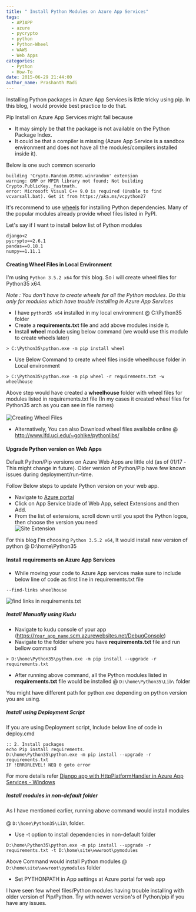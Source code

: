 ```yaml
---
title: " Install Python Modules on Azure App Services"
tags:
  - APIAPP
  - azure
  - pycrypto
  - python
  - Python-Wheel
  - WAWS
  - Web Apps
categories:
  - Python
  - How-To
date: 2015-06-29 21:44:00
author_name: Prashanth Madi
---
```


Installing Python packages in Azure App Services is little tricky using pip. In this blog, I would provide best practice to do that.

Pip Install on Azure App Services might fail because

-   It may simply be that the package is not available on the Python Package Index.
-   It could be that a compiler is missing (Azure App Service is a sandbox environment and does not have all the modules/compilers installed inside it).

Below is one such common scenario

    building 'Crypto.Random.OSRNG.winrandom' extension  
    warning: GMP or MPIR library not found; Not building Crypto.PublicKey._fastmath.  
    error: Microsoft Visual C++ 9.0 is required (Unable to find vcvarsall.bat). Get it from https://aka.ms/vcpython27  

It's recommend to use [wheels](http://pythonwheels.com/) for installing Python dependencies. Many of the popular modules already provide wheel files listed in PyPI.

Let's say if I want to install below list of Python modules

    django<2  
    pycrypto==2.6.1  
    pandas==0.18.1  
    numpy==1.11.1  

#### Creating Wheel Files in Local Environment 

I'm using `Python 3.5.2 x64` for this blog. So i will create wheel files for Python35 x64.

*Note : You don't have to create wheels for all the Python modules. Do this only for modules which have trouble installing in Azure App Services*

-   I have `python35 x64` installed in my local environment @ C:\\Python35 folder
-   Create a **requirements.txt** file and add above modules inside it.
-   Install **wheel** module using below command (we would use this module to create wheels later)

<!-- -->

    > C:\Python35\python.exe -m pip install wheel

-   Use Below Command to create wheel files inside wheelhouse folder in Local environment

<!-- -->

    > C:\Python35\python.exe -m pip wheel -r requirements.txt -w wheelhouse

Above step would have created a **wheelhouse** folder with wheel files for modules listed in requirements.txt file (In my cases it created wheel files for Python35 arch as you can see in file names)\
\
![Creating Wheel Files](https://prmadi.com/content/images/2016/12/webjob4.PNG)

-   Alternatively, You can also Download wheel files available online @ <http://www.lfd.uci.edu/~gohlke/pythonlibs/>

#### Upgrade Python version on Web Apps 

Default Python/Pip versions on Azure Web Apps are little old (as of 01/17 -This might change in future). Older version of Python/Pip have few known issues during deployment/run-time.

Follow Below steps to update Python version on your web app.

-   Navigate to [Azure portal](https://portal.azure.com/)
-   Click on App Service blade of Web App, select Extensions and then Add.
-   From the list of extensions, scroll down until you spot the Python logos, then choose the version you need\
    ![Site Extension](https://prmadi.com/content/images/2016/11/siteextensions.png)

For this blog I'm choosing `Python 3.5.2 x64`, It would install new version of python @ D:\\home\\Python35

#### Install requirements on Azure App Services 

-   While moving your code to Azure App services make sure to include below line of code as first line in requirements.txt file

<!-- -->

    --find-links wheelhouse

![find links in requirements.txt](https://prmadi.com/content/images/2016/12/webjob5.PNG)

##### Install Manually using Kudu 

-   Navigate to kudu console of your app ([https://`Your_app_name`.scm.azurewebsites.net/DebugConsole](https://%3Ccode%3EYour_app_name%3C/code%3E.scm.azurewebsites.net/DebugConsole))
-   Navigate to the folder where you have **requirements.txt** file and run bellow command

<!-- -->

    > D:\home\Python35\python.exe -m pip install --upgrade -r requirements.txt

-   After running above command, all the Python modules listed in **requirements.txt** file would be installed @ `D:\home\Python35\Lib\` folder

You might have different path for python.exe depending on python version you are using.

##### Install using Deployment Script 

If you are using Deployment script, Include below line of code in deploy.cmd

    :: 2. Install packages
    echo Pip install requirements.  
    D:\home\Python35\python.exe -m pip install --upgrade -r requirements.txt  
    IF !ERRORLEVEL! NEQ 0 goto error  

For more details refer [Django app with HttpPlatformHandler in Azure App Services - Windows](/django-app-with-httpplatformhandler-in-azure-app-services-windows/)

##### Install modules in non-default folder 

As I have mentioned earlier, running above command would install modules\
\
@ `D:\home\Python35\Lib\` folder.

-   Use -t option to install dependencies in non-default folder

<!-- -->

    D:\home\Python35\python.exe -m pip install --upgrade -r requirements.txt -t D:\home\site\wwwroot\pymodules  

Above Command would install Python modules @ `D:\home\site\wwwroot\pymodules` folder

-   Set PYTHONPATH in App settings at Azure portal for web app

I have seen few wheel files/Python modules having trouble installing with older version of Pip/Python. Try with newer version's of Python/pip if you have any issues.

